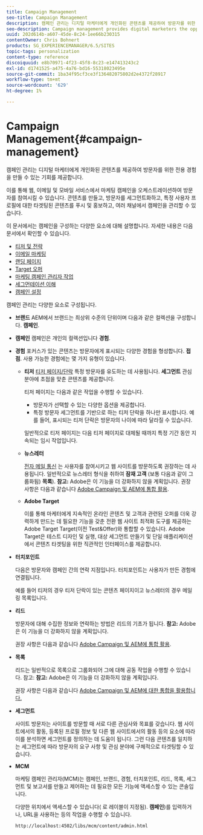 ```yaml
---
title: Campaign Management
seo-title: Campaign Management
description: 캠페인 관리는 디지털 마케터에게 개인화된 콘텐츠를 제공하여 방문자를 위한 전용 경험을 만들 수 있는 기회를 제공합니다. 이를 통해 웹, 이메일 및 모바일 서비스에서 마케팅 캠페인을 오케스트레이션하여 방문자를 참여시킬 수 있습니다.
seo-description: Campaign management provides digital marketers the opportunity to deliver personalized content and so create dedicated experiences for visitors. It allows you to orchestrate your marketing campaigns across the web, email and mobile services and so engage your visitors.
uuid: 202d614b-a607-45de-8c24-1ee66b230315
contentOwner: Chris Bohnert
products: SG_EXPERIENCEMANAGER/6.5/SITES
topic-tags: personalization
content-type: reference
discoiquuid: e8b70971-4f23-45f8-8c23-e147413243c2
exl-id: d1741525-a475-4a76-bd16-55318023495e
source-git-commit: 1ba34f95cf3ce3f136482075802d2e4372f28917
workflow-type: tm+mt
source-wordcount: '629'
ht-degree: 1%

---
```



# Campaign Management{#campaign-management}

캠페인 관리는 디지털 마케터에게 개인화된 콘텐츠를 제공하여 방문자를 위한 전용 경험을 만들 수 있는 기회를 제공합니다.

이를 통해 웹, 이메일 및 모바일 서비스에서 마케팅 캠페인을 오케스트레이션하여 방문자를 참여시킬 수 있습니다. 콘텐츠를 만들고, 방문자를 세그먼트화하고, 특정 사용자 프로필에 대한 타겟팅된 콘텐츠를 푸시 및 홍보하고, 여러 채널에서 캠페인을 관리할 수 있습니다.

이 문서에서는 캠페인을 구성하는 다양한 요소에 대해 설명합니다. 자세한 내용은 다음 문서에서 확인할 수 있습니다.

* [티저 및 전략](/help/sites-classic-ui-authoring/classic-personalization-campaigns-teasers-strategy.md)
* [이메일 마케팅](/help/sites-classic-ui-authoring/classic-personalization-campaigns-email.md)
* [랜딩 페이지](/help/sites-classic-ui-authoring/classic-personalization-campaigns-landingpage.md)
* [Target 오퍼](/help/sites-classic-ui-authoring/classic-personalization-campaigns-target-offers.md)
* [마케팅 캠페인 관리자 작업](/help/sites-classic-ui-authoring/classic-personalization-campaigns-mktg-manager.md)
* [세그먼테이션 이해](/help/sites-classic-ui-authoring/classic-personalization-campaigns-segmentation.md)
* [캠페인 설정](/help/sites-classic-ui-authoring/classic-personalization-campaigns-setting-up-your.md)

캠페인 관리는 다양한 요소로 구성됩니다.

* **브랜드**
AEM에서 브랜드는 최상위 수준의 단위이며 다음과 같은 컬렉션을 구성합니다. **캠페인**.

* **캠페인**
캠페인은 개인의 컬렉션입니다 **경험**.

* **경험**
포커스가 있는 콘텐츠는 방문자에게 표시되는 다양한 경험을 형성합니다. **접점**. 사용 가능한 경험에는 몇 가지 유형이 있습니다.

   * **티저**
     [티저 페이지/단락](#teasers) 특정 방문자를 유도하는 데 사용됩니다. **세그먼트** 관심 분야에 초점을 맞춘 콘텐츠를 제공합니다.

     티저 페이지는 다음과 같은 작업을 수행할 수 있습니다.

      * 방문자가 선택할 수 있는 다양한 옵션을 제공합니다.
      * 특정 방문자 세그먼트를 기반으로 하는 티저 단락을 하나만 표시합니다. 예를 들어, 표시되는 티저 단락은 방문자의 나이에 따라 달라질 수 있습니다.

     일반적으로 티저 페이지는 다음 티저 페이지로 대체될 때까지 특정 기간 동안 지속되는 임시 작업입니다.

   * **뉴스레터**

     [전자 메일 통신](#emailmarketing) 는 사용자를 참여시키고 웹 사이트를 방문하도록 권장하는 데 사용됩니다. 일반적으로 뉴스레터 형식을 취하여 **잠재 고객** (보통 다음과 같이 그룹화됨) **목록**). **참고:** Adobe은 이 기능을 더 강화하지 않을 계획입니다. 권장 사항은 다음과 같습니다 [Adobe Campaign 및 AEM에 통합 활용](/help/sites-administering/campaign.md).

   * **Adobe Target**

     이를 통해 마케터에게 지속적인 온라인 콘텐츠 및 고객과 관련된 오퍼를 더욱 강력하게 만드는 데 필요한 기능을 갖춘 전환 웹 사이트 최적화 도구를 제공하는 Adobe Target Target(이전 Test&amp;Offer)와 통합할 수 있습니다. Adobe Target은 테스트 디자인 및 실행, 대상 세그먼트 만들기 및 단일 애플리케이션에서 콘텐츠 타겟팅을 위한 직관적인 인터페이스를 제공합니다.

* **터치포인트**

  다음은 방문자와 캠페인 간의 연락 지점입니다. 터치포인트는 사용자가 만든 경험에 연결됩니다.

  예를 들어 티저의 경우 티저 단락이 있는 콘텐츠 페이지이고 뉴스레터의 경우 메일링 목록입니다.

* **리드**

  방문자에 대해 수집한 정보와 연락하는 방법은 리드의 기초가 됩니다. **참고:** Adobe은 이 기능을 더 강화하지 않을 계획입니다.

  권장 사항은 다음과 같습니다 [Adobe Campaign 및 AEM에 통합 활용](/help/sites-administering/campaign.md).

* **목록**

  리드는 일반적으로 목록으로 그룹화되어 그에 대해 공동 작업을 수행할 수 있습니다. 참고: **참고:** Adobe은 이 기능을 더 강화하지 않을 계획입니다.

  권장 사항은 다음과 같습니다 [Adobe Campaign 및 AEM에 대한 통합을 활용합니다.](/help/sites-administering/campaign.md)

* **세그먼트**

  사이트 방문자는 사이트를 방문할 때 서로 다른 관심사와 목표를 갖습니다. 웹 사이트에서의 활동, 등록된 프로필 정보 및 다른 웹 사이트에서의 활동 등의 요소에 따라 이를 분석하면 세그먼트를 정의하는 데 도움이 됩니다. 그런 다음 콘텐츠를 일치하는 세그먼트에 따라 방문자의 요구 사항 및 관심 분야에 구체적으로 타겟팅할 수 있습니다.

* **MCM**

  마케팅 캠페인 관리자(MCM)는 캠페인, 브랜드, 경험, 터치포인트, 리드, 목록, 세그먼트 및 보고서를 만들고 제어하는 데 필요한 모든 기능에 액세스할 수 있는 콘솔입니다.

  다양한 위치에서 액세스할 수 있습니다( 로 레이블이 지정됨). **캠페인**)를 입력하거나, URL을 사용하는 등의 작업을 수행할 수 있습니다.

  `http://localhost:4502/libs/mcm/content/admin.html`
